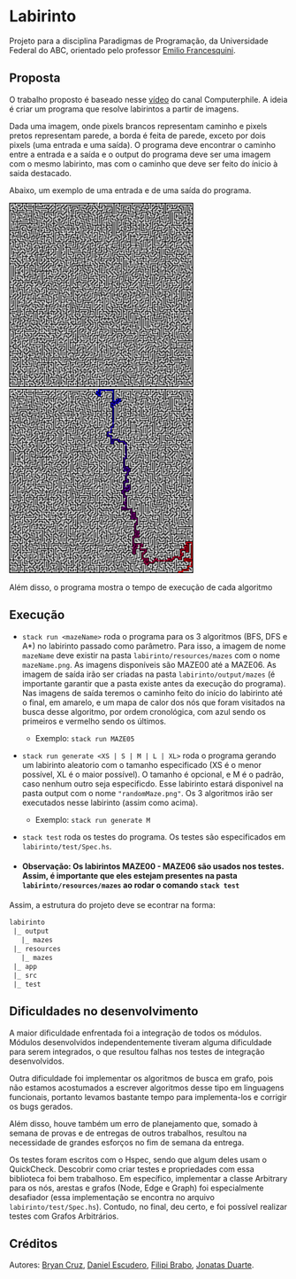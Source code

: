 # Labirinto

Projeto para a disciplina Paradigmas de Programação, da Universidade Federal do ABC, orientado pelo professor [Emilio Francesquini](https://github.com/francesquini).

## Proposta

O trabalho proposto é baseado nesse [vídeo](https://github.com/mikepound/mazesolving) do canal Computerphile. A ideia é criar um programa que resolve labirintos a partir de imagens.

Dada uma imagem, onde pixels brancos representam caminho e pixels pretos representam parede, a borda é feita de parede, exceto por dois pixels (uma entrada e uma saída). O programa deve encontrar o caminho entre a entrada e a saída e o output do programa deve ser uma imagem com o mesmo labirinto, mas com o caminho que deve ser feito do ínicio à saida destacado.

Abaixo, um exemplo de uma entrada e de uma saída do programa.

<img alt="Labirinto não resolvido" src="images/maze.png"        width="333px"/>
<img alt="Labirinto resolvido"     src="images/solved_maze.png" width="333px"/>

Além disso, o programa mostra o tempo de execução de cada algoritmo

## Execução

-   `stack run <mazeName>` roda o programa para os 3 algoritmos (BFS, DFS e A\*) no labirinto passado como parâmetro. Para isso, a imagem de nome `mazeName` deve existir na pasta `labirinto/resources/mazes` com o nome `mazeName.png`. As imagens disponíveis são MAZE00 até a MAZE06. As imagem de saída irão ser criadas na pasta `labirinto/output/mazes` (é importante garantir que a pasta existe antes da execução do programa). Nas imagens de saída teremos o caminho feito do início do labirinto até o final, em amarelo, e um mapa de calor dos nós que foram visitados na busca desse algoritmo, por ordem cronológica, com azul sendo os primeiros e vermelho sendo os últimos.

    - Exemplo: `stack run MAZE05`

-   `stack run generate <XS | S | M | L | XL>` roda o programa gerando um labirinto aleatorio com o tamanho especificado (XS é o menor possível, XL é o maior possível). O tamanho é opcional, e M é o padrão, caso nenhum outro seja especificdo. Esse labirinto estará disponivel na pasta output com o nome `"randomMaze.png"`. Os 3 algoritmos irão ser executados nesse labirinto (assim como acima).

    - Exemplo: `stack run generate M`

-   `stack test` roda os testes do programa. Os testes são especificados em `labirinto/test/Spec.hs`.

-   #### Observação: Os labirintos MAZE00 - MAZE06 são usados nos testes. Assim, é importante que eles estejam presentes na pasta `labirinto/resources/mazes` ao rodar o comando `stack test`

Assim, a estrutura do projeto deve se econtrar na forma:

    labirinto
     |_ output
       |_ mazes
     |_ resources
       |_ mazes
     |_ app
     |_ src
     |_ test

## Dificuldades no desenvolvimento

A maior dificuldade enfrentada foi a integração de todos os módulos. Módulos desenvolvidos independentemente tiveram alguma dificuldade para serem integrados, o que resultou falhas nos testes de integração desenvolvidos.

Outra dificuldade foi implementar os algoritmos de busca em grafo, pois não estamos acostumados a escrever algoritmos desse tipo em linguagens funcionais, portanto levamos bastante tempo para implementa-los e corrigir os bugs gerados.

Além disso, houve também um erro de planejamento que, somado à semana de provas e de entregas de outros trabalhos, resultou na necessidade de grandes esforços no fim de semana da entrega.

Os testes foram escritos com o Hspec, sendo que algum deles usam o QuickCheck. Descobrir como criar testes e propriedades com essa biblioteca foi bem trabalhoso. Em específico, implementar a classe Arbitrary para os nós, arestas e grafos (Node, Edge e Graph) foi especialmente desafiador (essa implementação se encontra no arquivo `labirinto/test/Spec.hs`). Contudo, no final, deu certo, e foi possível realizar testes com Grafos Arbitrários.

## Créditos

Autores: [Bryan Cruz](https://github.com/BryanCruz/), [Daniel Escudero](https://github.com/DanEscudero), [Filipi Brabo](https://github.com/FilipiBrabo), [Jonatas Duarte](https://github.com/jonatas57).
